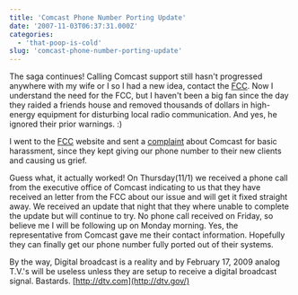 ```yaml
---
title: 'Comcast Phone Number Porting Update'
date: '2007-11-03T06:37:31.000Z'
categories:
  - 'that-poop-is-cold'
slug: 'comcast-phone-number-porting-update'
---
```


The saga continues! Calling Comcast support still hasn't progressed anywhere with my wife or I so I had a new idea, contact the [FCC](http://www.fcc.gov/). Now I understand the need for the FCC, but I haven't been a big fan since the day they raided a friends house and removed thousands of dollars in high-energy equipment for disturbing local radio communication. And yes, he ignored their prior warnings. :)

I went to the [FCC](http://www.fcc.gov/) website and sent a [complaint](http://svartifoss2.fcc.gov/cib/fcc475.cfm) about Comcast for basic harassment, since they kept giving our phone number to their new clients and causing us grief.

Guess what, it actually worked! On Thursday(11/1) we received a phone call from the executive office of Comcast indicating to us that they have received an letter from the FCC about our issue and will get it fixed straight away. We received an update that night that they where unable to complete the update but will continue to try. No phone call received on Friday, so believe me I will be following up on Monday morning. Yes, the representative from Comcast gave me their contact information. Hopefully they can finally get our phone number fully ported out of their systems.

By the way, Digital broadcast is a reality and by February 17, 2009 analog T.V.'s will be useless unless they are setup to receive a digital broadcast signal. Bastards. [http://dtv.com](http://dtv.gov/)
